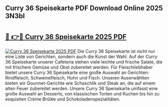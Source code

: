 ## Curry 36 Speisekarte PDF Download Online 2025 3N3bl

# <h2><a href="http://gc7t89b.nevu.top/?p=Curry+36+Speisekarte">🔗 👉🔴 Curry 36 Speisekarte 2025 PDF</a></h2>

[![Curry 36 Speisekarte 2025 PDF](https://i.imgur.com/dBaPXMq.png)](http://gc7t89b.nevu.top/?p=Curry+36+Speisekarte)
Die Curry 36 Speisekarte ist nicht nur eine Liste von Gerichten, sondern auch die Kunst der Wahl. Auf der Curry 36 Speisekarte unserer Cafeteria stehen viele leichte und frische Salate, die mit frischem Gemüse und Obst zubereitet werden. Für Fleischliebhaber bietet unsere Curry 36 Speisekarte eine große Auswahl an Gerichten: Rindfleisch, Schweinefleisch, Huhn und Fisch. Unseren Auserwählten bieten wir Gourmet-Gerichte wie Schaschlik und Steak an, die auf einem alten Feuer zubereitet werden. Unsere Curry 36 Speisekarte umfasst eine große Auswahl an Desserts, von klassischen Torten und Kuchen bis hin zu exquisiten Crème Brûlée und Schokoladenspezialitäten.
